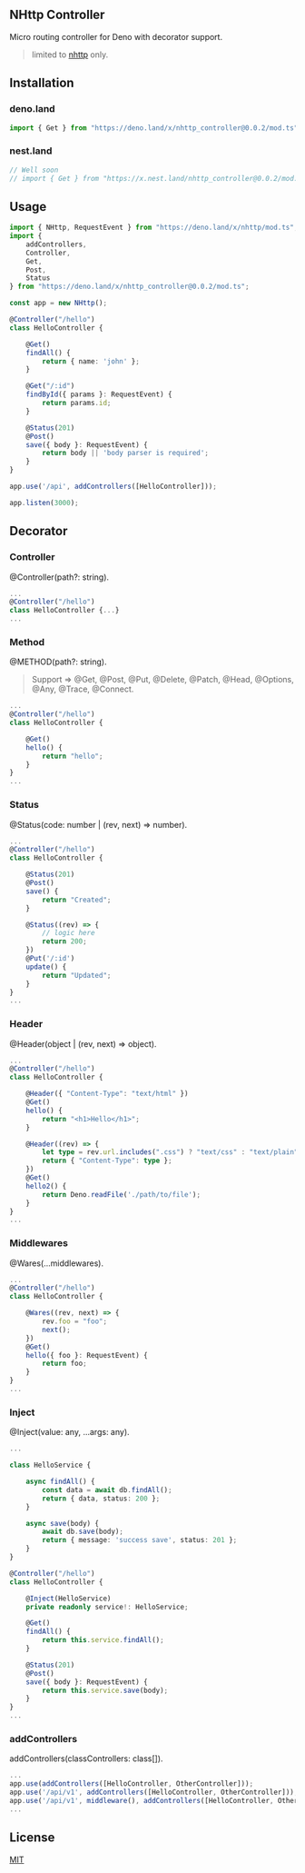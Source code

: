## NHttp Controller
Micro routing controller for Deno with decorator support.
> limited to [nhttp](https://github.com/nhttp/nhttp) only.

## Installation
### deno.land
```ts
import { Get } from "https://deno.land/x/nhttp_controller@0.0.2/mod.ts";
```

### nest.land
```ts
// Well soon
// import { Get } from "https://x.nest.land/nhttp_controller@0.0.2/mod.ts";
```

## Usage
```ts
import { NHttp, RequestEvent } from "https://deno.land/x/nhttp/mod.ts";
import { 
    addControllers, 
    Controller, 
    Get,
    Post,
    Status 
} from "https://deno.land/x/nhttp_controller@0.0.2/mod.ts";

const app = new NHttp();

@Controller("/hello")
class HelloController {

    @Get()
    findAll() {
        return { name: 'john' };
    }

    @Get("/:id")
    findById({ params }: RequestEvent) {
        return params.id;
    }

    @Status(201)
    @Post()
    save({ body }: RequestEvent) {
        return body || 'body parser is required';
    }
}

app.use('/api', addControllers([HelloController]));

app.listen(3000);
```

## Decorator
### Controller
@Controller(path?: string).
```ts
...
@Controller("/hello")
class HelloController {...}
...
```

### Method
@METHOD(path?: string).
> Support => @Get, @Post, @Put, @Delete, @Patch, @Head, @Options, @Any, @Trace, @Connect.
```ts
...
@Controller("/hello")
class HelloController {

    @Get()
    hello() {
        return "hello";
    }
}
...
```

### Status
@Status(code: number | (rev, next) => number).
```ts
...
@Controller("/hello")
class HelloController {

    @Status(201)
    @Post()
    save() {
        return "Created";
    }

    @Status((rev) => {
        // logic here
        return 200;
    })
    @Put('/:id')
    update() {
        return "Updated";
    }
}
...
```

### Header
@Header(object | (rev, next) => object).
```ts
...
@Controller("/hello")
class HelloController {

    @Header({ "Content-Type": "text/html" })
    @Get()
    hello() {
        return "<h1>Hello</h1>";
    }

    @Header((rev) => {
        let type = rev.url.includes(".css") ? "text/css" : "text/plain";
        return { "Content-Type": type };
    })
    @Get()
    hello2() {
        return Deno.readFile('./path/to/file');
    }
}
...
```
### Middlewares
@Wares(...middlewares).
```ts
...
@Controller("/hello")
class HelloController {

    @Wares((rev, next) => {
        rev.foo = "foo";
        next();
    })
    @Get()
    hello({ foo }: RequestEvent) {
        return foo;
    }
}
...
```
### Inject 
@Inject(value: any, ...args: any).
```ts
...

class HelloService {

    async findAll() {
        const data = await db.findAll();
        return { data, status: 200 }; 
    }

    async save(body) {
        await db.save(body);
        return { message: 'success save', status: 201 }; 
    }
}

@Controller("/hello")
class HelloController {

    @Inject(HelloService)
    private readonly service!: HelloService;

    @Get()
    findAll() {
        return this.service.findAll();
    }

    @Status(201)
    @Post()
    save({ body }: RequestEvent) {
        return this.service.save(body);
    }
}
...
```
### addControllers 
addControllers(classControllers: class[]).
```ts
...
app.use(addControllers([HelloController, OtherController]));
app.use('/api/v1', addControllers([HelloController, OtherController]));
app.use('/api/v1', middleware(), addControllers([HelloController, OtherController]));
...
```

## License

[MIT](LICENSE)